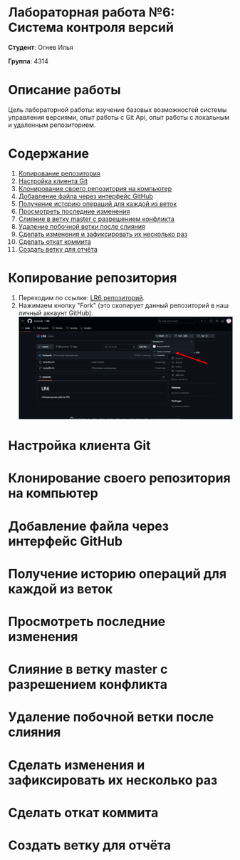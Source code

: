 # Лабораторная работа №6: Система контроля версий
**Студент**: Огнев Илья

**Группа**: 4314

# Описание работы
Цель лабораторной работы: изучение базовых возможностей системы управления версиями, опыт работы с Git Api, опыт работы с локальным и удаленным репозиторием.

# Содержание
1. [Копирование репозитория](#fork-repository)
2. [Настройка клиента Git](#client-settings)
3. [Клонирование своего репозитория на компьютер](#clone-repository)
4. [Добавление файла через интерфейс GitHub](#Adding-file)
5. [Получение историю операций для каждой из веток](#take-history)
6. [Просмотреть последние изменения](#looking-last-history)
7. [Слияние в ветку master с разрешением конфликта](#checkout)
8. [Удаление побочной ветки после слияния](#delete-branch)
9. [Сделать изменения и зафиксировать их несколько раз](#editing-n-fixing)
10. [Сделать откат коммита](#reverting)
11. [Создать ветку для отчёта](#checkout-branch)

<a name="fork-repository"></a>
# Копирование репозитория
1. Переходим по ссылке: [LR6 репозиторий](https://github.com/Kurtyanik/LR6/).
2. Нажимаем кнопку "Fork" (это скопирует данный репозиторий в наш личный аккаунт GitHub).
   ![Fork](assets/fork.png)

<a name="client-settings"></a>
# Настройка клиента Git

<a name="clone-repository"></a>
# Клонирование своего репозитория на компьютер

<a name="Adding-file"></a>
# Добавление файла через интерфейс GitHub

<a name="take-history"></a>
# Получение историю операций для каждой из веток

<a name="looking-last-history"></a>
# Просмотреть последние изменения

<a name="checkout"></a>
# Слияние в ветку master с разрешением конфликта

<a name="delete-branch"></a>
# Удаление побочной ветки после слияния

<a name="editing-n-fixing"></a>
# Сделать изменения и зафиксировать их несколько раз

<a name="reverting"></a>
# Сделать откат коммита

<a name="checkout-branch"></a>
# Создать ветку для отчёта
